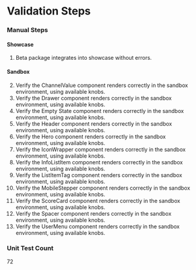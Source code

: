 # Validation Steps

### Manual Steps

#### Showcase
1. Beta package integrates into showcase without errors.

#### Sandbox
2. Verify the ChannelValue component renders correctly in the sandbox environment, using available knobs.
3. Verify the Drawer component renders correctly in the sandbox environment, using available knobs.
5. Verify the Empty State component renders correctly in the sandbox environment, using available knobs.
6. Verify the Header component renders correctly in the sandbox environment, using available knobs.
6. Verify the Hero component renders correctly in the sandbox environment, using available knobs.
7. Verify the IconWrapper component renders correctly in the sandbox environment, using available knobs.
7. Verify the InfoListItem component renders correctly in the sandbox environment, using available knobs.
8. Verify the ListItemTag component renders correctly in the sandbox environment, using available knobs.
9. Verify the MobileStepper component renders correctly in the sandbox environment, using available knobs.
10. Verify the ScoreCard component renders correctly in the sandbox environment, using available knobs.
11. Verify the Spacer component renders correctly in the sandbox environment, using available knobs.
14. Verify the UserMenu component renders correctly in the sandbox environment, using available knobs.

### Unit Test Count
72